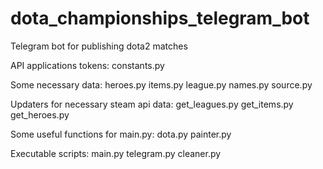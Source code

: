 # dota_championships_telegram_bot
Telegram bot for publishing dota2 matches

API applications tokens:
  constants.py

Some necessary data:
  heroes.py
  items.py
  league.py
  names.py
  source.py
  
Updaters for necessary steam api data:
 get_leagues.py
 get_items.py
 get_heroes.py
  
Some useful functions for main.py:
  dota.py
  painter.py
  
Executable scripts:
  main.py
  telegram.py
  cleaner.py

